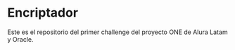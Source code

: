 # Encriptador
Este es el repositorio del primer challenge del proyecto ONE de Alura Latam y Oracle.
